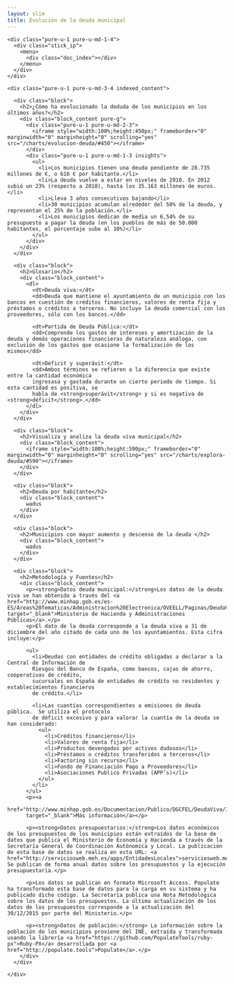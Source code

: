```yaml
---
layout: slim
title: Evolución de la deuda municipal
---
```


<div class="tool">

  <div class="pure-g">

    <div class="pure-u-1 pure-u-md-1-4">
      <div class="stick_ip">
        <menu>
          <div class="doc_index"></div>
        </menu> 
      </div>
    </div>

    <div class="pure-u-1 pure-u-md-3-4 indexed_content">

      <div class="block">
        <h2>¿Cómo ha evolucionado la deduda de los municipios en los últimos años?</h2>
        <div class="block_content pure-g">
          <div class="pure-u-1 pure-u-md-2-3">
            <iframe style="width:100%;height:450px;" frameborder="0" marginwidth="0" marginheight="0" scrolling="yes" src="/charts/evolucion-deuda/#450"></iframe>
          </div>
          <div class="pure-u-1 pure-u-md-1-3 insights">
            <ul>
              <li>Los municipios tienen una deuda pendiente de 28.735 millones de €, o 616 € por habitante.</li>
              <li>La deuda vuelve a estar en niveles de 2010. En 2012 subió un 23% (respecto a 2010), hasta los 35.163 millones de euros.</li>
              <li>Lleva 3 años consecutivos bajando</li>
              <li>30 municipios acumulan alrededor del 50% de la deuda, y representan el 25% de la población.</li>
              <li>Los municipios dedican de media un 6,54% de su presupuesto a pagar la deuda (en los pueblos de más de 50.000 habitantes, el porcentaje sube al 10%)</li>
            </ul>
          </div>
        </div>
      </div>

      <div class="block">
        <h2>Glosario</h2>
        <div class="block_content">
          <dl>
            <dt>Deuda viva:</dt>
            <dd>Deuda que mantiene el ayuntamiento de un municipio con los bancos en cuestión de créditos financieros, valores de renta fija y préstamos o créditos a terceros. No incluye la deuda comercial con los proveedores, sólo con los bancos.</dd>

            <dt>Partida de Deuda Pública:</dt>
            <dd>Comprende los gastos de intereses y amortización de la deuda y demás operaciones financieras de naturaleza análoga, con exclusión de los gastos que ocasione la formalización de los mismos</dd>

            <dt>Déficit y superávit:</dt>
            <dd>Ambos términos se refieren a la diferencia que existe entre la cantidad económica
            ingresasa y gastada durante un cierto periodo de tiempo. Si esta cantidad es positiva, se
            habla de <strong>superávit</strong> y si es negativa de <strong>déficit</strong>.</dd>
          </dl>
        </div>
      </div>

      <div class="block">
        <h2>Visualiza y analiza la deuda viva municipal</h2>
        <div class="block_content">
          <iframe style="width:100%;height:590px;" frameborder="0" marginwidth="0" marginheight="0" scrolling="yes" src="/charts/explora-deuda/#590"></iframe>
        </div>
      </div>

      <div class="block">
        <h2>Deuda por habitante</h2>
        <div class="block_content">
          wadus
        </div>
      </div>

      <div class="block">
        <h2>Municipios con mayor aumento y descenso de la deuda </h2>
        <div class="block_content">
          wadus
        </div>
      </div>

      <div class="block">
        <h2>Metodología y Fuentes</h2>
        <div class="block_content">
          <p><strong>Datos deuda municipal:</strong>Los datos de la deuda viva se han obtenido a través del <a href="http://www.minhap.gob.es/es-ES/Areas%20Tematicas/Administracion%20Electronica/OVEELL/Paginas/DeudaViva.aspx" target="_blank">Ministerio de Hacienda y Administraciones Públicas</a>.</p>
          <p>El dato de la deuda corresponde a la deuda viva a 31 de diciembre del año citado de cada uno de los ayuntamientos. Esta cifra incluye:</p>

          <ul>
            <li>Deudas con entidades de crédito obligadas a declarar a la Central de Información de
            Riesgos del Banco de España, como bancos, cajas de ahorro, cooperativas de crédito,
            sucursales en España de entidades de crédito no residentes y establecimientos financieros
            de crédito.</li>

            <li>Las cuantías correspondientes a emisiones de deuda pública.  Se utiliza el protocolo
            de déficit excesivo y para valorar la cuantía de la deuda se han considerado:
              <ul>
                <li>Créditos financieros</li>
                <li>Valores de renta fija</li>
                <li>Productos devengados por activos dudosos</li>
                <li>Préstamos o créditos transferidos a terceros</li>
                <li>Factoring sin recurso</li>
                <li>Fondo de Financiación Pago a Proveedores</li>
                <li>Asociaciones Publico Privadas (APP’s)</li>
              </ul>
            </li>
          </ul>
          <p><a
          href="http://www.minhap.gob.es/Documentacion/Publico/DGCFEL/DeudaViva/Informe%20Deuda%20Viva%202015%20Total_OVEL_20160506.pdf"
          target="_blank">Más información</a></p>

          <p><strong>Datos presupuestarios:</strong>Los datos económicos de los presupuestos de los municipios están extraídos de la base de datos que publica el Ministerio de Economía y Hacienda a través de la Secretaría General de Coordinación Autónomica y Local. La publicación de esta base de datos se realiza en esta URL: <a href="http://serviciosweb.meh.es/apps/EntidadesLocales">serviciosweb.meh.es/apps/EntidadesLocales</a>.  Se publican de forma anual datos sobre los presupuestos y la ejecución presupuestaria.</p>

          <p>Los datos se publican en formato Microsoft Access. Populate ha transformado esta base de datos para la carga en su sistema y ha publicado dicho código. La Secretaría publica una Nota Metodológica sobre los datos de los presupuestos. La última actualización de los datos de los presupuestos corresponde a la actualización del 30/12/2015 por parte del Ministerio.</p>

          <p><strong>Datos de población:</strong> La información sobre la población de los municipios proviene del INE, extraída y transformada usando la librería <a href="https://github.com/PopulateTools/ruby-px">Ruby-PX</a> desarrollada por <a href="http://populate.tools">Populate</a>.</p>
        </div>
      </div>

    </div>
  </div>
</div>
